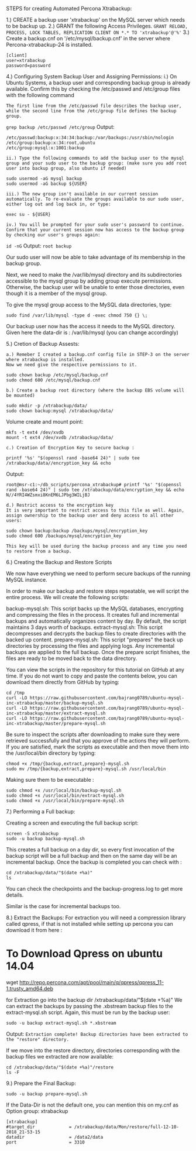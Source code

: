 STEPS for creating Automated Percona Xtrabackup:

1.) CREATE a backup user 'xtrabackup' on the MySQL server which needs to be backup up.
2.) GRANT the following Access Privileges. 
``` GRANT RELOAD, PROCESS, LOCK TABLES, REPLICATION CLIENT ON *.* TO 'xtrabackup'@'%' ```
3.) Create a backup.cnf on '/etc/mysql/backup.cnf' in the server where Percona-xtrabackup-24 is installed.
```
[client]
user=xtrabackup
password=password
```
4.) Configuring System Backup User and Assigning Permissions:
	i.) On Ubuntu Systems, a backup user and corresponding backup group is already available. Confirm this by checking the /etc/passwd and /etc/group files with the following command

	The first line from the /etc/passwd file describes the backup user, while the second line from the /etc/group file defines the backup group.

``` grep backup /etc/passwd /etc/group ```
Output: 
```
/etc/passwd:backup:x:34:34:backup:/var/backups:/usr/sbin/nologin
/etc/group:backup:x:34:root,ubuntu
/etc/group:mysql:x:1001:backup
````
	ii.) Type the following commands to add the backup user to the mysql group and your sudo user to the backup group: (make sure you add root user into backup group, also ubuntu if needed)

```
sudo usermod -aG mysql backup
sudo usermod -aG backup ${USER}
```
	iii.) The new group isn't available in our current session automatically. To re-evaluate the groups available to our sudo user, either log out and log back in, or type:

``` exec su - ${USER} ```

	iv.) You will be prompted for your sudo user's password to continue. Confirm that your current session now has access to the backup group by checking our user's groups again:

``` id -nG ```
Output:
``` root backup ```

Our sudo user will now be able to take advantage of its membership in the backup group.

Next, we need to make the /var/lib/mysql directory and its subdirectories accessible to the mysql group by adding group execute permissions. Otherwise, the backup user will be unable to enter those directories, even though it is a member of the mysql group.
	
To give the mysql group access to the MySQL data directories, type:

```
sudo find /var/lib/mysql -type d -exec chmod 750 {} \;

```
Our backup user now has the access it needs to the MySQL directory.
Given here the data-dir is : /var/lib/mysql (you can change accordingly)


5.) Cretion of Backup Assests:

	a.) Remeber I created a backup.cnf config file in STEP-3 on the server where xtrabackup is installed.
	Now we need give the respective permissions to it.

```
sudo chown backup /etc/mysql/backup.cnf
sudo chmod 600 /etc/mysql/backup.cnf
```
	b.) Create a backup root directory (where the backup EBS volume will be mounted)
```
sudo mkdir -p /xtrabackup/data/
sudo chown backup:mysql /xtrabackup/data/
```
Volume create and mount point:
```
mkfs -t ext4 /dev/xvdb
mount -t ext4 /dev/xvdb /xtrabackup/data/
```
	c.) Creation of Encryption Key to secure backup : 
```
printf '%s' "$(openssl rand -base64 24)" | sudo tee /xtrabackup/data//encryption_key && echo
```
Output:
```
root@msr-c1:~/db_scripts/percona_xtrabackup# printf '%s' "$(openssl rand -base64 24)" | sudo tee /xtrabackup/data/encryption_key && echo
N//4YRI4WZsmxi8KnEM6LJPbg3WILjBJ
```
	d.) Restrict access to the encryption key 
	It is very important to restrict access to this file as well. Again, assign ownership to the backup user and deny access to all other users:
```
sudo chown backup:backup /backups/mysql/encryption_key
sudo chmod 600 /backups/mysql/encryption_key
```
	This key will be used during the backup process and any time you need to restore from a backup.


6.) Creating the Backup and Restore Scripts

We now have everything we need to perform secure backups of the running MySQL instance.

In order to make our backup and restore steps repeatable, we will script the entire process. We will create the following scripts:

backup-mysql.sh: This script backs up the MySQL databases, encrypting and compressing the files in the process. It creates full and incremental backups and automatically organizes content by day. By default, the script maintains 3 days worth of backups.
extract-mysql.sh: This script decompresses and decrypts the backup files to create directories with the backed up content.
prepare-mysql.sh: This script "prepares" the back up directories by processing the files and applying logs. Any incremental backups are applied to the full backup. Once the prepare script finishes, the files are ready to be moved back to the data directory.

You can view the scripts in the repository for this tutorial on GitHub at any time. If you do not want to copy and paste the contents below, you can download them directly from GitHub by typing:
```
cd /tmp
curl -LO https://raw.githubusercontent.com/bajrang0789/ubuntu-mysql-inc-xtrabackup/master/backup-mysql.sh
curl -LO https://raw.githubusercontent.com/bajrang0789/ubuntu-mysql-inc-xtrabackup/master/extract-mysql.sh
curl -LO https://raw.githubusercontent.com/bajrang0789/ubuntu-mysql-inc-xtrabackup/master/prepare-mysql.sh
```

Be sure to inspect the scripts after downloading to make sure they were retrieved successfully and that you approve of the actions they will perform. If you are satisfied, mark the scripts as executable and then move them into the /usr/local/bin directory by typing:

```
chmod +x /tmp/{backup,extract,prepare}-mysql.sh
sudo mv /tmp/{backup,extract,prepare}-mysql.sh /usr/local/bin
```

Making sure them to be executable :
```
sudo chmod +x /usr/local/bin/backup-mysql.sh
sudo chmod +x /usr/local/bin/extract-mysql.sh
sudo chmod +x /usr/local/bin/prepare-mysql.sh
```

7.) Performing a Full backup: 

Creating a screen and executing the full backup script:
```
screen -S xtrabackup
sudo -u backup backup-mysql.sh
```
This creates a full backup on a day dir, so every first invocation of the backup script will be a full backup and then on the same day will be an incremental backup.
Once the backup is completed you can check with : 
```
cd /xtrabackup/data/"$(date +%a)"
ls
```

You can check the checkpoints and the backup-progress.log to get more details.

Similar is the case for incremental backups too. 

8.) Extract the Backups: 
For extraction you will need a compression library called qpress, if that is not installed while setting up percona you can download it from here : 
# To Download Qpress on ubuntu 14.04
wget http://repo.percona.com/apt/pool/main/q/qpress/qpress_11-1.trusty_amd64.deb

for Extraction go into the backup dir /xtrabackup/data/"$(date +%a)"
We can extract the backups by passing the .xbstream backup files to the extract-mysql.sh script. Again, this must be run by the backup user:
```
sudo -u backup extract-mysql.sh *.xbstream
```
Output:
``` Extraction complete! Backup directories have been extracted to the "restore" directory. ```

If we move into the restore directory, directories corresponding with the backup files we extracted are now available:

```
cd /xtrabackup/data/"$(date +%a)"/restore
ls -F
```

9.) Prepare the Final Backup:

```
sudo -u backup prepare-mysql.sh
```

If the Data-Dir is not the default one, you can mention this on my.cnf as Option group: xtrabackup 

```
[xtrabackup]
#target_dir             = /xtrabackup/data/Mon/restore/full-12-10-2018_21-53-15
datadir                 = /data2/data
port                    = 3310
```


